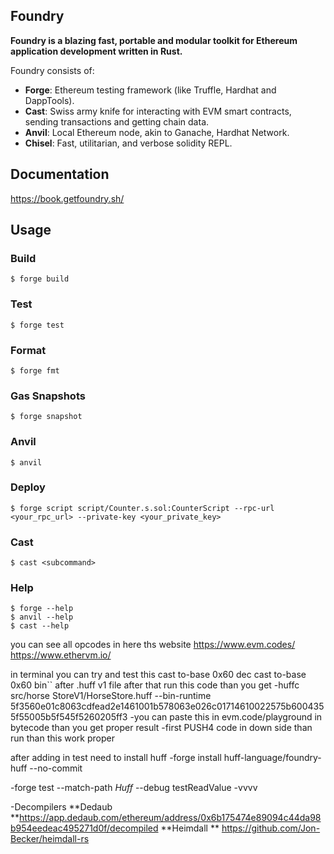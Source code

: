 ## Foundry

**Foundry is a blazing fast, portable and modular toolkit for Ethereum application development written in Rust.**

Foundry consists of:

-   **Forge**: Ethereum testing framework (like Truffle, Hardhat and DappTools).
-   **Cast**: Swiss army knife for interacting with EVM smart contracts, sending transactions and getting chain data.
-   **Anvil**: Local Ethereum node, akin to Ganache, Hardhat Network.
-   **Chisel**: Fast, utilitarian, and verbose solidity REPL.

## Documentation

https://book.getfoundry.sh/

## Usage

### Build

```shell
$ forge build
```

### Test

```shell
$ forge test
```

### Format

```shell
$ forge fmt
```

### Gas Snapshots

```shell
$ forge snapshot
```

### Anvil

```shell
$ anvil
```

### Deploy

```shell
$ forge script script/Counter.s.sol:CounterScript --rpc-url <your_rpc_url> --private-key <your_private_key>
```

### Cast

```shell
$ cast <subcommand>
```

### Help

```shell
$ forge --help
$ anvil --help
$ cast --help
```
you can see all opcodes in here ths website 
https://www.evm.codes/
https://www.ethervm.io/

in terminal you can try and test this 
cast to-base 0x60 dec
cast to-base 0x60 bin``
after .huff v1 file after that run this code than you get 
-huffc src/horse
StoreV1/HorseStore.huff --bin-runtime
5f3560e01c8063cdfead2e1461001b578063e026c01714610022575b6004355f55005b5f545f5260205ff3
-you can paste this in evm.code/playground in bytecode than you get proper result
-first PUSH4 code in down side than run than this work proper


after adding in test need to install huff
-forge install huff-language/foundry-huff --no-commit


-forge test --match-path *Huff* --debug testReadValue -vvvv

-Decompilers
**Dedaub **https://app.dedaub.com/ethereum/address/0x6b175474e89094c44da98b954eedeac495271d0f/decompiled
**Heimdall ** https://github.com/Jon-Becker/heimdall-rs